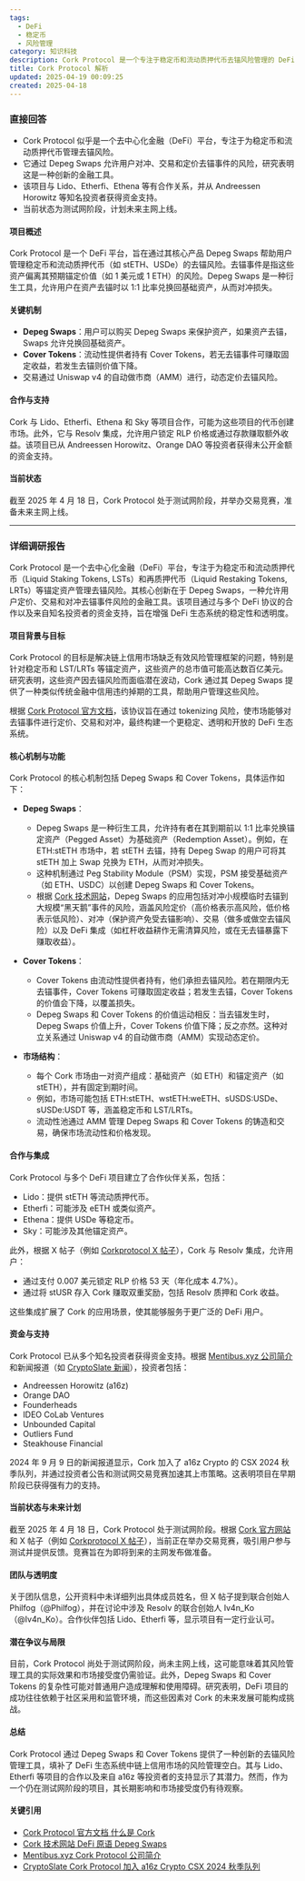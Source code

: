 ```yaml
---
tags:
  - DeFi
  - 稳定币
  - 风险管理
category: 知识科技
description: Cork Protocol 是一个专注于稳定币和流动质押代币去锚风险管理的 DeFi 平台。
title: Cork Protocol 解析
updated: 2025-04-19 00:09:25
created: 2025-04-18
---
```

### 直接回答

- Cork Protocol 似乎是一个去中心化金融（DeFi）平台，专注于为稳定币和流动质押代币管理去锚风险。
- 它通过 Depeg Swaps 允许用户对冲、交易和定价去锚事件的风险，研究表明这是一种创新的金融工具。
- 该项目与 Lido、Etherfi、Ethena 等有合作关系，并从 Andreessen Horowitz 等知名投资者获得资金支持。
- 当前状态为测试网阶段，计划未来主网上线。

#### 项目概述
Cork Protocol 是一个 DeFi 平台，旨在通过其核心产品 Depeg Swaps 帮助用户管理稳定币和流动质押代币（如 stETH、USDe）的去锚风险。去锚事件是指这些资产偏离其预期锚定价值（如 1 美元或 1 ETH）的风险。Depeg Swaps 是一种衍生工具，允许用户在资产去锚时以 1:1 比率兑换回基础资产，从而对冲损失。

#### 关键机制
- **Depeg Swaps**：用户可以购买 Depeg Swaps 来保护资产，如果资产去锚，Swaps 允许兑换回基础资产。
- **Cover Tokens**：流动性提供者持有 Cover Tokens，若无去锚事件可赚取固定收益，若发生去锚则价值下降。
- 交易通过 Uniswap v4 的自动做市商（AMM）进行，动态定价去锚风险。

#### 合作与支持
Cork 与 Lido、Etherfi、Ethena 和 Sky 等项目合作，可能为这些项目的代币创建市场。此外，它与 Resolv 集成，允许用户锁定 RLP 价格或通过存款赚取额外收益。该项目已从 Andreessen Horowitz、Orange DAO 等投资者获得未公开金额的资金支持。

#### 当前状态
截至 2025 年 4 月 18 日，Cork Protocol 处于测试网阶段，并举办交易竞赛，准备未来主网上线。

---

### 详细调研报告

Cork Protocol 是一个去中心化金融（DeFi）平台，专注于为稳定币和流动质押代币（Liquid Staking Tokens, LSTs）和再质押代币（Liquid Restaking Tokens, LRTs）等锚定资产管理去锚风险。其核心创新在于 Depeg Swaps，一种允许用户定价、交易和对冲去锚事件风险的金融工具。该项目通过与多个 DeFi 协议的合作以及来自知名投资者的资金支持，旨在增强 DeFi 生态系统的稳定性和透明度。

#### 项目背景与目标
Cork Protocol 的目标是解决链上信用市场缺乏有效风险管理框架的问题，特别是针对稳定币和 LST/LRTs 等锚定资产，这些资产的总市值可能高达数百亿美元。研究表明，这些资产因去锚风险而面临潜在波动，Cork 通过其 Depeg Swaps 提供了一种类似传统金融中信用违约掉期的工具，帮助用户管理这些风险。

根据 [Cork Protocol 官方文档](https://docs.cork.tech/)，该协议旨在通过 tokenizing 风险，使市场能够对去锚事件进行定价、交易和对冲，最终构建一个更稳定、透明和开放的 DeFi 生态系统。

#### 核心机制与功能
Cork Protocol 的核心机制包括 Depeg Swaps 和 Cover Tokens，具体运作如下：

- **Depeg Swaps**：
  - Depeg Swaps 是一种衍生工具，允许持有者在其到期前以 1:1 比率兑换锚定资产（Pegged Asset）为基础资产（Redemption Asset）。例如，在 ETH:stETH 市场中，若 stETH 去锚，持有 Depeg Swap 的用户可将其 stETH 加上 Swap 兑换为 ETH，从而对冲损失。
  - 这种机制通过 Peg Stability Module（PSM）实现，PSM 接受基础资产（如 ETH、USDC）以创建 Depeg Swaps 和 Cover Tokens。
  - 根据 [Cork 技术网站](https://www.cork.tech/)，Depeg Swaps 的应用包括对冲小规模临时去锚到大规模“黑天鹅”事件的风险，涵盖风险定价（高价格表示高风险，低价格表示低风险）、对冲（保护资产免受去锚影响）、交易（做多或做空去锚风险）以及 DeFi 集成（如杠杆收益耕作无需清算风险，或在无去锚暴露下赚取收益）。

- **Cover Tokens**：
  - Cover Tokens 由流动性提供者持有，他们承担去锚风险。若在期限内无去锚事件，Cover Tokens 可赚取固定收益；若发生去锚，Cover Tokens 的价值会下降，以覆盖损失。
  - Depeg Swaps 和 Cover Tokens 的价值运动相反：当去锚发生时，Depeg Swaps 价值上升，Cover Tokens 价值下降；反之亦然。这种对立关系通过 Uniswap v4 的自动做市商（AMM）实现动态定价。

- **市场结构**：
  - 每个 Cork 市场由一对资产组成：基础资产（如 ETH）和锚定资产（如 stETH），并有固定到期时间。
  - 例如，市场可能包括 ETH:stETH、wstETH:weETH、sUSDS:USDe、sUSDe:USDT 等，涵盖稳定币和 LST/LRTs。
  - 流动性池通过 AMM 管理 Depeg Swaps 和 Cover Tokens 的铸造和交易，确保市场流动性和价格发现。

#### 合作与集成
Cork Protocol 与多个 DeFi 项目建立了合作伙伴关系，包括：
- Lido：提供 stETH 等流动质押代币。
- Etherfi：可能涉及 eETH 或类似资产。
- Ethena：提供 USDe 等稳定币。
- Sky：可能涉及其他锚定资产。

此外，根据 X 帖子（例如 [Corkprotocol X 帖子](https://x.com/Corkprotocol/status/1912838520768741673)），Cork 与 Resolv 集成，允许用户：
- 通过支付 0.007 美元锁定 RLP 价格 53 天（年化成本 4.7%）。
- 通过将 stUSR 存入 Cork 赚取双重奖励，包括 Resolv 质押和 Cork 收益。

这些集成扩展了 Cork 的应用场景，使其能够服务于更广泛的 DeFi 用户。

#### 资金与支持
Cork Protocol 已从多个知名投资者获得资金支持。根据 [Mentibus.xyz 公司简介](https://mentibus.xyz/companies/cork-protocol/) 和新闻报道（如 [CryptoSlate 新闻](https://cryptoslate.com/press-releases/cork-protocol-joins-a16z-cryptos-csx-fall-2024-cohort-with-investor-announcement-and-testnet-trading-competition/)），投资者包括：
- Andreessen Horowitz (a16z)
- Orange DAO
- Founderheads
- IDEO CoLab Ventures
- Unbounded Capital
- Outliers Fund
- Steakhouse Financial

2024 年 9 月 9 日的新闻报道显示，Cork 加入了 a16z Crypto 的 CSX 2024 秋季队列，并通过投资者公告和测试网交易竞赛加速其上市策略。这表明项目在早期阶段已获得强有力的支持。

#### 当前状态与未来计划
截至 2025 年 4 月 18 日，Cork Protocol 处于测试网阶段。根据 [Cork 官方网站](https://www.cork.tech/) 和 X 帖子（例如 [Corkprotocol X 帖子](https://x.com/Corkprotocol/status/1912838592411685275)），当前正在举办交易竞赛，吸引用户参与测试并提供反馈。竞赛旨在为即将到来的主网发布做准备。

#### 团队与透明度
关于团队信息，公开资料中未详细列出具体成员姓名，但 X 帖子提到联合创始人 Philfog（@Philfog），并在讨论中涉及 Resolv 的联合创始人 Iv4n_Ko（@Iv4n_Ko）。合作伙伴包括 Lido、Etherfi 等，显示项目有一定行业认可。

#### 潜在争议与局限
目前，Cork Protocol 尚处于测试网阶段，尚未主网上线，这可能意味着其风险管理工具的实际效果和市场接受度仍需验证。此外，Depeg Swaps 和 Cover Tokens 的复杂性可能对普通用户造成理解和使用障碍。研究表明，DeFi 项目的成功往往依赖于社区采用和监管环境，而这些因素对 Cork 的未来发展可能构成挑战。

#### 总结
Cork Protocol 通过 Depeg Swaps 和 Cover Tokens 提供了一种创新的去锚风险管理工具，填补了 DeFi 生态系统中链上信用市场的风险管理空白。其与 Lido、Etherfi 等项目的合作以及来自 a16z 等投资者的支持显示了其潜力。然而，作为一个仍在测试网阶段的项目，其长期影响和市场接受度仍有待观察。

#### 关键引用
- [Cork Protocol 官方文档 什么是 Cork](https://docs.cork.tech/)
- [Cork 技术网站 DeFi 原语 Depeg Swaps](https://www.cork.tech/)
- [Mentibus.xyz Cork Protocol 公司简介](https://mentibus.xyz/companies/cork-protocol/)
- [CryptoSlate Cork Protocol 加入 a16z Crypto CSX 2024 秋季队列](https://cryptoslate.com/press-releases/cork-protocol-joins-a16z-cryptos-csx-fall-2024-cohort-with-investor-announcement-and-testnet-trading-competition/)